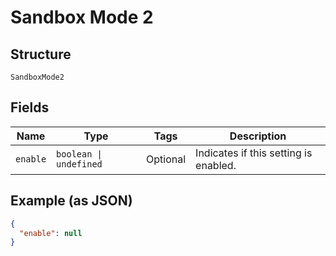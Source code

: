 
# Sandbox Mode 2

## Structure

`SandboxMode2`

## Fields

| Name | Type | Tags | Description |
|  --- | --- | --- | --- |
| `enable` | `boolean \| undefined` | Optional | Indicates if this setting is enabled. |

## Example (as JSON)

```json
{
  "enable": null
}
```

